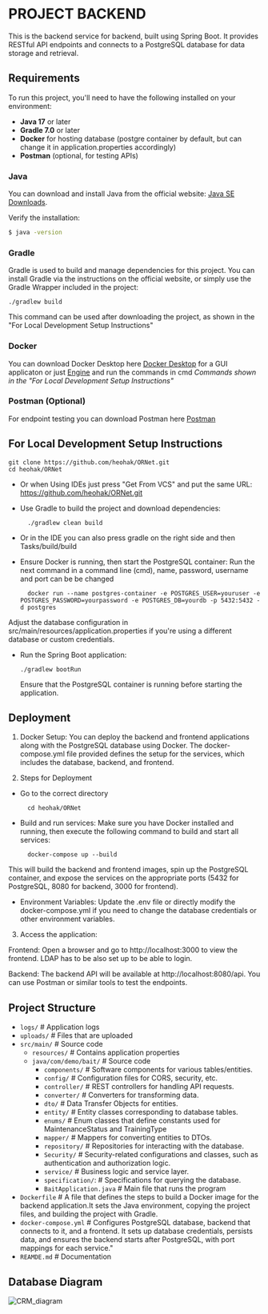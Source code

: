 # PROJECT BACKEND

This is the backend service for backend, built using Spring Boot. It provides RESTful API endpoints and connects to a PostgreSQL database for data storage and retrieval.

## Requirements

To run this project, you'll need to have the following installed on your environment:

- **Java 17** or later
- **Gradle 7.0** or later
- **Docker** for hosting database (postgre container by default, but can change it in application.properties accordingly)
- **Postman** (optional, for testing APIs)

### Java

You can download and install Java from the official website: [Java SE Downloads](https://www.oracle.com/java/technologies/javase-jdk17-downloads.html).

Verify the installation:

```bash
$ java -version
```
### Gradle
Gradle is used to build and manage dependencies for this project. You can install Gradle via the instructions on the official website, or simply use the Gradle Wrapper included in the project:
            
    ./gradlew build
This command can be used after downloading the project, as shown in the "For Local Development Setup Instructions"
### Docker 
You can download Docker Desktop here [Docker Desktop](https://www.docker.com/) for a GUI applicaton or just [Engine](https://docs.docker.com/engine/install/) and run the commands in cmd
*Commands shown in the "For Local Development Setup Instructions"*

### Postman (Optional)
For endpoint testing you can download Postman here [Postman](https://postman.com/)

## For Local Development Setup Instructions

    git clone https://github.com/heohak/ORNet.git
    cd heohak/ORNet
    
- Or when Using IDEs just press "Get From VCS" and put the same URL: https://github.com/heohak/ORNet.git
- Use Gradle to build the project and download dependencies:

        ./gradlew clean build
    
- Or in the IDE you can also press gradle on the right side and then Tasks/build/build
- Ensure Docker is running, then start the PostgreSQL container:
  Run the next command in a command line (cmd), name, password, username and port can be be changed

        docker run --name postgres-container -e POSTGRES_USER=youruser -e POSTGRES_PASSWORD=yourpassword -e POSTGRES_DB=yourdb -p 5432:5432 -d postgres
  
Adjust the database configuration in src/main/resources/application.properties if you're using a different database or custom credentials.
- Run the Spring Boot application:

      ./gradlew bootRun
  Ensure that the PostgreSQL container is running before starting the application.

## Deployment
1. Docker Setup: You can deploy the backend and frontend applications along with the PostgreSQL database using Docker. The docker-compose.yml file provided defines the setup for the services, which includes the database, backend, and frontend.

2. Steps for Deployment
- Go to the correct directory

        cd heohak/ORNet
   
- Build and run services:
Make sure you have Docker installed and running, then execute the following command to build and start all services:

        docker-compose up --build
   
This will build the backend and frontend images, spin up the PostgreSQL container, and expose the services on the appropriate ports (5432 for PostgreSQL, 8080 for backend, 3000 for frontend).
- Environment Variables:
Update the .env file or directly modify the docker-compose.yml if you need to change the database credentials or other environment variables.

3. Access the application:

Frontend: Open a browser and go to http://localhost:3000 to view the frontend.
LDAP has to be also set up to be able to login.

Backend: The backend API will be available at http://localhost:8080/api. You can use Postman or similar tools to test the endpoints.
## Project Structure

- `logs/`                         # Application logs
- `uploads/`                      # Files that are uploaded
- `src/main/`                     # Source code
    - `resources/`                # Contains application properties
    - `java/com/demo/bait/`       # Source code 
        - `components/`           # Software components for various tables/entities.
        - `config/`               # Configuration files for CORS, security, etc.
        - `controller/`           # REST controllers for handling API requests.
        - `converter/`            # Converters for transforming data.
        - `dto/`                  # Data Transfer Objects for entities.
        - `entity/`               # Entity classes corresponding to database tables.
        - `enums/`                # Enum classes that define constants used for MaintenanceStatus and TrainingType
        - `mapper/`               # Mappers for converting entities to DTOs.
        - `repository/`           # Repositories for interacting with the database.
        - `Security/`             # Security-related configurations and classes, such as authentication and authorization logic.
        - `service/`              # Business logic and service layer.
        - `specification/`:       # Specifications for querying the database.
        - `BaitApplication.java`  # Main file that runs the program
- `Dockerfile`                    # A file that defines the steps to build a Docker image for the backend application.It sets the Java environment, copying the project files, and building the project with Gradle.
- `docker-compose.yml`            # Configures PostgreSQL database, backend that connects to it, and a frontend. It sets up database credentials, persists data, and ensures the backend starts after PostgreSQL, with                                        port mappings for each service."
- `REAMDE.md`                     # Documentation
## Database Diagram
![CRM_diagram](https://github.com/user-attachments/assets/7e25ee53-00f7-4af0-af1f-b7a38c122820)

